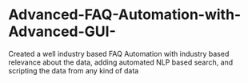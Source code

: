 # Advanced-FAQ-Automation-with-Advanced-GUI-
Created a well industry based FAQ Automation with industry based relevance about the data, adding automated NLP based search, and scripting the data from any kind of data
